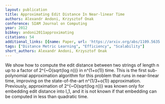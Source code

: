 ```yaml
---
layout: publication
title: Approximating Edit Distance In Near-linear Time
authors: Alexandr Andoni, Krzysztof Onak
conference: SIAM Journal on Computing
year: 2012
bibkey: andoni2011approximating
citations: 54
additional_links: [{name: Paper, url: 'https://arxiv.org/abs/1109.5635'}]
tags: ["Distance Metric Learning", "Efficiency", "Scalability"]
short_authors: Alexandr Andoni, Krzysztof Onak
---
```

We show how to compute the edit distance between two strings of length n up
to a factor of 2^\{\~O(sqrt(log n))\} in n^(1+o(1)) time. This is the first
sub-polynomial approximation algorithm for this problem that runs in
near-linear time, improving on the state-of-the-art n^(1/3+o(1)) approximation.
Previously, approximation of 2^\{\~O(sqrt(log n))\} was known only for embedding
edit distance into l_1, and it is not known if that embedding can be computed
in less than quadratic time.